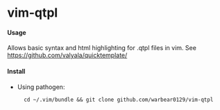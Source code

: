 vim-qtpl
============

#### Usage

Allows basic syntax and html highlighting for .qtpl files in vim.
See https://github.com/valyala/quicktemplate/

#### Install

* Using pathogen:

        cd ~/.vim/bundle && git clone github.com/warbear0129/vim-qtpl

